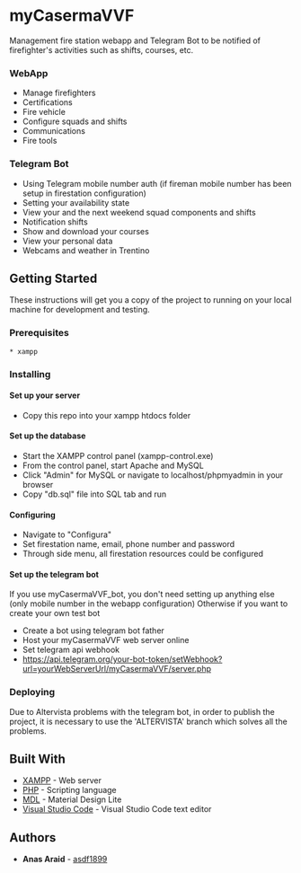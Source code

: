 # myCasermaVVF

Management fire station webapp and Telegram Bot to be notified of firefighter's activities such as shifts, courses, etc.

### WebApp
* Manage firefighters
* Certifications 
* Fire vehicle
* Configure squads and shifts
* Communications
* Fire tools

### Telegram Bot
* Using Telegram mobile number auth (if fireman mobile number has been setup in firestation configuration)
* Setting your availability state
* View your and the next weekend squad components and shifts
* Notification shifts
* Show and download your courses
* View your personal data
* Webcams and weather in Trentino

## Getting Started

These instructions will get you a copy of the project to running on your local machine for development and testing.

### Prerequisites
```
* xampp
```

### Installing

#### Set up your server

* Copy this repo into your xampp htdocs folder

#### Set up the database
* Start the XAMPP control panel (xampp-control.exe)
* From the control panel, start Apache and MySQL
* Click "Admin" for MySQL or navigate to localhost/phpmyadmin in your browser
* Copy "db.sql" file into SQL tab and run

#### Configuring
* Navigate to "Configura"
* Set firestation name, email, phone number and password
* Through side menu, all firestation resources could be configured 

#### Set up the telegram bot
If you use myCasermaVVF_bot, you don't need setting up anything else (only mobile number in the webapp configuration)
Otherwise if you want to create your own test bot
* Create a bot using telegram bot father
* Host your myCasermaVVF web server online
* Set telegram api webhook
* https://api.telegram.org/your-bot-token/setWebhook?url=yourWebServerUrl/myCasermaVVF/server.php

### Deploying

Due to Altervista problems with the telegram bot, in order to publish the project, it is necessary to use the 'ALTERVISTA' branch which solves all the problems.


## Built With

* [XAMPP](https://www.apachefriends.org/it/index.html) - Web server
* [PHP](http://php.net/manual/it/intro-whatis.php) - Scripting language
* [MDL](https://getmdl.io/) - Material Design Lite
* [Visual Studio Code](https://code.visualstudio.com/) - Visual Studio Code text editor

## Authors

* **Anas Araid** - [asdf1899](https://github.com/asdf1899)